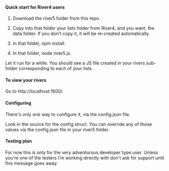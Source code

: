 #### Quick start for River4 users

1. Download the river5 folder from this repo.

2. Copy into that folder your lists folder from River4, and you want, the data folder.  If you don't copy it, it will be re-created automatically.

3. In that folder, npm install. 

4. In that folder, node river5.js.

Let it run for a while. You should see a JS file created in your rivers sub-folder corresponding to each of your lists. 

#### To view your rivers

Go to http://localhost:1600/.

#### Configuring

There's only one way to configure it, via the config.json file.

Look in the source for the config struct. You can override any of those values via the config.json file in your river5 folder.

#### Testing plan

For now this is only for the very adventurous developer type user. Unless you're one of the testers I'm working directly with don't ask for support until this message goes away.

